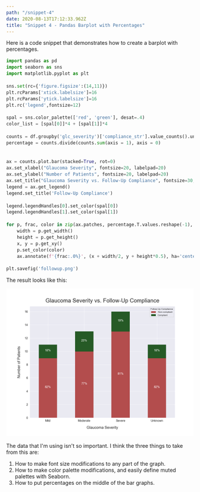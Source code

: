 ```yaml
---
path: "/snippet-4"
date: 2020-08-13T17:12:33.962Z
title: "Snippet 4 - Pandas Barplot with Percentages"
---
```


Here is a code snippet that demonstrates how to create a barplot with percentages.

```python
import pandas as pd
import seaborn as sns
import matplotlib.pyplot as plt

sns.set(rc={'figure.figsize':(14,11)})
plt.rcParams['xtick.labelsize']=16
plt.rcParams['ytick.labelsize']=16
plt.rc('legend',fontsize=12)

spal = sns.color_palette(['red', 'green'], desat=.4)
color_list = [spal[0]]*4 + [spal[1]]*4 

counts = df.groupby('glc_severity')['compliance_str'].value_counts().unstack()
percentage = counts.divide(counts.sum(axis = 1), axis = 0)


ax = counts.plot.bar(stacked=True, rot=0)
ax.set_xlabel("Glaucoma Severity", fontsize=20, labelpad=20)
ax.set_ylabel("Number of Patients", fontsize=20, labelpad=20)
ax.set_title("Glaucoma Severity vs. Follow-Up Compliance", fontsize=30, pad=20)
legend = ax.get_legend()
legend.set_title('Follow-Up Compliance')

legend.legendHandles[0].set_color(spal[0])
legend.legendHandles[1].set_color(spal[1])

for p, frac, color in zip(ax.patches, percentage.T.values.reshape(-1), color_list):
    width = p.get_width()
    height = p.get_height()
    x, y = p.get_xy() 
    p.set_color(color)
    ax.annotate(f'{frac:.0%}', (x + width/2, y + height*0.5), ha='center', fontsize=16, color='white')

plt.savefig('followup.png')
```

The result looks like this:

![Barplot](./followup.png)

The data that I'm using isn't so important. I think the three things to take from this are:

1. How to make font size modifications to any part of the graph.
2. How to make color palette modifications, and easily define muted palettes with Seaborn.
3. How to put percentages on the middle of the bar graphs.